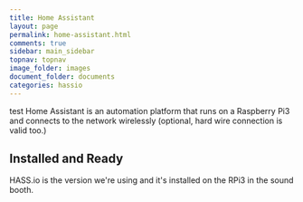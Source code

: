 ```yaml
---
title: Home Assistant
layout: page
permalink: home-assistant.html
comments: true
sidebar: main_sidebar
topnav: topnav
image_folder: images
document_folder: documents
categories: hassio
---
```

test
Home Assistant is an automation platform that runs on a Raspberry Pi3 and connects to the network wirelessly (optional, hard wire connection is valid too.)

## Installed and Ready

HASS.io is the version we're using and it's installed on the RPi3 in the sound booth.